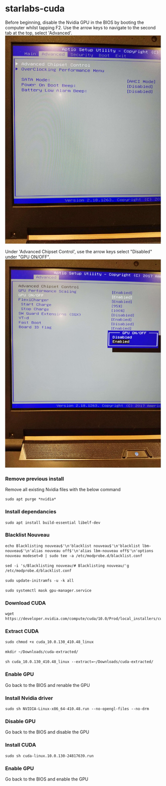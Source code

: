 # starlabs-cuda

Before beginning, disable the Nvidia GPU in the BIOS by booting the computer whilst tapping F2.
Use the arrow keys to navigate to the second tab at the top, select 'Advanced'.
![alt text](images/Star_Labs_Labtop_Pro_MkI-BIOS_Advanced.jpg "Advanced")

Under 'Advanced Chipset Control', use the arrow keys select "Disabled" under "GPU ON/OFF".
![alt text](images/Star_Labs_Labtop_Pro_MkI-BIOS_GPU.jpg "Disable GPU")

### Remove previous install
Remove all existing Nvidia files with the below command
```
sudo apt purge *nvidia*
```


### Install dependancies
```
sudo apt install build-essential libelf-dev
```


### Blacklist Nouveau
```
echo Blacklisting nouveau$'\n'blacklist nouveau$'\n'blacklist lbm-nouveau$'\n'alias nouveau off$'\n'alias lbm-nouveau off$'\n'options nouveau modeset=0 | sudo tee -a /etc/modprobe.d/blacklist.conf

sed -i 's/Blacklisting nouveau/# Blacklisting nouveau/'g /etc/modprobe.d/blacklist.conf

sudo update-initramfs -u -k all

sudo systemctl mask gpu-manager.service
```

### Download CUDA
```
wget https://developer.nvidia.com/compute/cuda/10.0/Prod/local_installers/cuda_10.0.130_410.48_linux
```


### Extract CUDA
```
sudo chmod +x cuda_10.0.130_410.48_linux

mkdir ~/Downloads/cuda-extracted/

sh cuda_10.0.130_410.48_linux --extract=~/Downloads/cuda-extracted/
```

### Enable GPU
Go back to the BIOS and renable the GPU

### Install Nvidia driver
```
sudo sh NVIDIA-Linux-x86_64-410.48.run --no-opengl-files --no-drm
```

### Disable GPU
Go back to the BIOS and disable the GPU

### Install CUDA
```
sudo sh cuda-linux.10.0.130-24817639.run
```

### Enable GPU
Go back to the BIOS and enable the GPU

